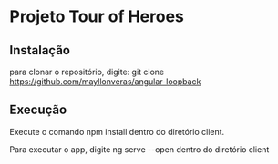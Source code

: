 # Projeto Tour of Heroes

## Instalação
para clonar o repositório, digite: git clone https://github.com/mayllonveras/angular-loopback

## Execução
Execute o comando npm install dentro do diretório client.

Para executar o app, digite ng serve --open dentro do diretório client 
